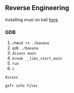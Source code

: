 ## Reverse Engineering

Installing musl on kali [here](https://github.com/GinberSnap/command-cheatsheet/blob/main/setting-up-kali.md#installing-musl)

### GDB

1. `chmod +x ./banana`
2. `gdb ./banana`
3. `disass main`
4. `break __libc_start_main`
5. `run`
6. `c`

```
disass
``` 
```
gef➤ info files
```
